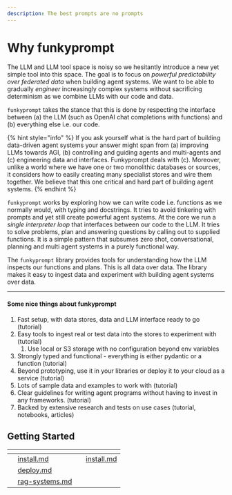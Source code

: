 ```yaml
---
description: The best prompts are no prompts
---
```


# Why funkyprompt

The LLM and LLM tool space is noisy so we hesitantly introduce a new yet simple tool into this space. The goal is to focus on _powerful predictability over federated data_ when building agent systems. We want to be able to gradually _engineer_ increasingly complex systems without sacrificing determinism as we combine LLMs with our code and data.

`funkyprompt` takes the stance that this is done by respecting the interface between (a) the LLM (such as OpenAI chat completions with functions) and (b) everything else i.e. our code.&#x20;

{% hint style="info" %}
If you ask yourself what is the hard part of building data-driven agent systems your answer might span from (a) improving LLMs towards AGI, (b) controlling and guiding  agents and multi-agents and (c) engineering data and interfaces. Funkyprompt deals with (c). Moreover, unlike a world where we have one or two monolithic databases or sources, it considers how to easily creating many specialist stores and wire them together. We believe that this one critical and hard part of building agent systems.&#x20;
{% endhint %}

`funkyprompt` works by exploring how we can write code i.e. functions  as we normally would, with typing and docstrings. It tries to avoid tinkering with prompts  and yet still create powerful agent systems.  At the core we run a _single interpreter loop_ that interfaces between our code to the LLM. It tries to solve problems, plan and answering questions by calling out to supplied functions. It is a simple pattern that subsumes zero shot, conversational, planning and multi agent systems in a purely functional way.&#x20;

The `funkyprompt` library provides tools for understanding how the LLM inspects our functions and plans. This is all data over data. The library makes it easy to ingest data and experiment with building agent systems over data. &#x20;

***

#### Some nice things about funkyprompt

1. Fast setup, with data stores, data and LLM interface ready to go (tutorial)
2. Easy tools to ingest real or test data into the stores to experiment with (tutorial)
   1. Use local or S3 storage with no configuration beyond env variables
3. Strongly typed and functional - everything is either pydantic or a function (tutorial)
4. Beyond prototyping, use it in your libraries or deploy it to your cloud as a service (tutorial)
5. Lots of sample data and examples to work with (tutorial)
6. Clear guidelines for writing agent programs without having to invest in any frameworks. (tutorial)
7. Backed by extensive research and tests on use cases (tutorial, notebooks, articles)

## Getting Started

<table data-view="cards"><thead><tr><th></th><th></th><th></th><th data-hidden data-card-target data-type="content-ref"></th></tr></thead><tbody><tr><td></td><td><a data-mention href="why-funkyprompt/install.md">install.md</a></td><td></td><td><a href="why-funkyprompt/install.md">install.md</a></td></tr><tr><td></td><td><a data-mention href="why-funkyprompt/deploy.md">deploy.md</a></td><td></td><td></td></tr><tr><td></td><td><a data-mention href="why-funkyprompt/rag-systems.md">rag-systems.md</a></td><td></td><td></td></tr></tbody></table>

